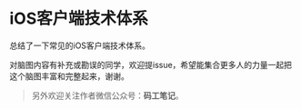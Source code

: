 # iOS客户端技术体系

总结了一下常见的iOS客户端技术体系。

对脑图内容有补充或勘误的同学，欢迎提issue，希望能集合更多人的力量一起把这个脑图丰富和完整起来，谢谢。

> 另外欢迎关注作者微信公众号：**码工笔记**。